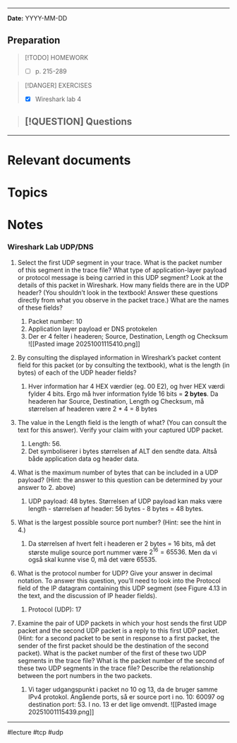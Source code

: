 
---
**Date:** YYYY-MM-DD

## Preparation

>[!TODO] HOMEWORK
>- [ ] p. 215-289

> [!DANGER] EXERCISES
> - [x] Wireshark lab 4

> [!QUESTION] Questions
> - 

---
# Relevant documents


# Topics


# Notes
### Wireshark Lab UDP/DNS

1. Select the first UDP segment in your trace. What is the packet number of this segment in the trace file? What type of application-layer payload or protocol message is being carried in this UDP segment? Look at the details of this packet in Wireshark. How many fields there are in the UDP header? (You shouldn’t look in the textbook! Answer these questions directly from what you observe in the packet trace.) What are the names of these fields?
    
    1. Packet number: 10
    2. Application layer payload er DNS protokelen
    3. Der er 4 felter i headeren; Source, Destination, Length og Checksum
![[Pasted image 20251001115410.png]]


2. By consulting the displayed information in Wireshark’s packet content field for this packet (or by consulting the textbook), what is the length (in bytes) of each of the UDP header fields?
    
    1. Hver information har 4 HEX værdier (eg. 00 E2), og hver HEX værdi fylder 4 bits. Ergo må hver information fylde 16 bits = **2 bytes**. Da headeren har Source, Destination, Length og Checksum, må størrelsen af headeren være 2 * 4 = 8 bytes
3. The value in the Length field is the length of what? (You can consult the text for this answer). Verify your claim with your captured UDP packet.
    
    1. Length: 56.
    2. Det symboliserer i bytes størrelsen af ALT den sendte data. Altså både application data og header data.
4. What is the maximum number of bytes that can be included in a UDP payload? (Hint: the answer to this question can be determined by your answer to 2. above)
    
    1. UDP payload: 48 bytes. Størrelsen af UDP payload kan maks være length - størrelsen af header: 56 bytes - 8 bytes = 48 bytes.
5. What is the largest possible source port number? (Hint: see the hint in 4.)
    
    1. Da størrelsen af hvert felt i headeren er 2 bytes = 16 bits, må det største mulige source port nummer være $2^16 = 65536$. Men da vi også skal kunne vise 0, må det være 65535.
6. What is the protocol number for UDP? Give your answer in decimal notation. To answer this question, you’ll need to look into the Protocol field of the IP datagram containing this UDP segment (see Figure 4.13 in the text, and the discussion of IP header fields).
    
    1. Protocol (UDP): 17
7. Examine the pair of UDP packets in which your host sends the first UDP packet and the second UDP packet is a reply to this first UDP packet. (Hint: for a second packet to be sent in response to a first packet, the sender of the first packet should be the destination of the second packet). What is the packet number of the first of these two UDP segments in the trace file? What is the packet number of the second of these two UDP segments in the trace file? Describe the relationship between the port numbers in the two packets.
    
    1. Vi tager udgangspunkt i packet no 10 og 13, da de bruger samme IPv4 protokol. Angående ports, så er source port i no. 10: 60097 og destination port: 53. I no. 13 er det lige omvendt.
![[Pasted image 20251001115439.png]]

---
#lecture #tcp #udp